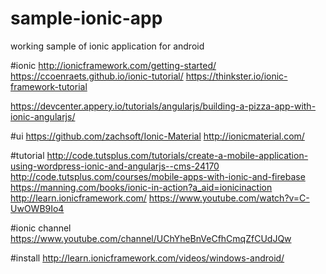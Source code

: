 # sample-ionic-app
working sample of ionic application for android

#ionic
http://ionicframework.com/getting-started/
https://ccoenraets.github.io/ionic-tutorial/
https://thinkster.io/ionic-framework-tutorial

https://devcenter.appery.io/tutorials/angularjs/building-a-pizza-app-with-ionic-angularjs/

#ui
https://github.com/zachsoft/Ionic-Material
http://ionicmaterial.com/

#tutorial
http://code.tutsplus.com/tutorials/create-a-mobile-application-using-wordpress-ionic-and-angularjs--cms-24170
http://code.tutsplus.com/courses/mobile-apps-with-ionic-and-firebase
https://manning.com/books/ionic-in-action?a_aid=ionicinaction
http://learn.ionicframework.com/
https://www.youtube.com/watch?v=C-UwOWB9Io4

#ionic channel
https://www.youtube.com/channel/UChYheBnVeCfhCmqZfCUdJQw

#install
http://learn.ionicframework.com/videos/windows-android/
